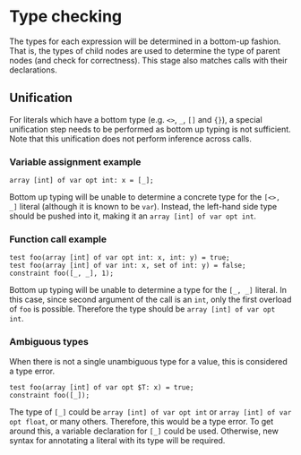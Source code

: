 # Type checking

The types for each expression will be determined in a bottom-up fashion. That
is, the types of child nodes are used to determine the type of parent nodes (and
check for correctness). This stage also matches calls with their declarations.

## Unification

For literals which have a bottom type (e.g. `<>`, `_`, `[]` and `{}`), a special
unification step needs to be performed as bottom up typing is not sufficient.
Note that this unification does not perform inference across calls.

### Variable assignment example

```mzn
array [int] of var opt int: x = [_];
```

Bottom up typing will be unable to determine a concrete type for the `[<>, _]`
literal (although it is known to be `var`). Instead, the left-hand side type
should be pushed into it, making it an `array [int] of var opt int`.

### Function call example

```mzn
test foo(array [int] of var opt int: x, int: y) = true;
test foo(array [int] of var int: x, set of int: y) = false;
constraint foo([_, _], 1);
```

Bottom up typing will be unable to determine a type for the `[_, _]` literal.
In this case, since second argument of the call is an `int`, only the first
overload of `foo` is possible. Therefore the type should be
`array [int] of var opt int`.

### Ambiguous types

When there is not a single unambiguous type for a value, this is considered a
type error.

```mzn
test foo(array [int] of var opt $T: x) = true;
constraint foo([_]);
```

The type of `[_]` could be `array [int] of var opt int` or
`array [int] of var opt float`, or many others. Therefore, this would be a
type error. To get around this, a variable declaration for `[_]` could be
used. Otherwise, new syntax for annotating a literal with its type will be
required.
